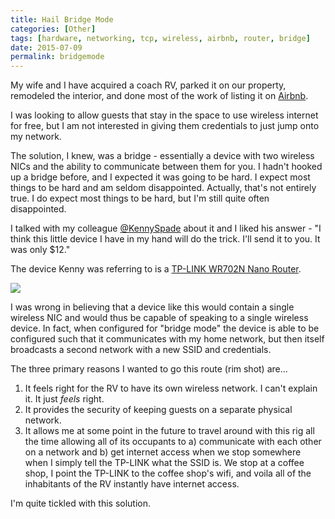 ```yaml
---
title: Hail Bridge Mode
categories: [Other]
tags: [hardware, networking, tcp, wireless, airbnb, router, bridge]
date: 2015-07-09
permalink: bridgemode
---
```


My wife and I have acquired a coach RV, parked it on our property, remodeled the interior, and done most of the work of listing it on [Airbnb](http://www.airbnb.com).
<!-- xmore -->

I was looking to allow guests that stay in the space to use wireless internet for free, but I am not interested in giving them credentials to just jump onto my network.

The solution, I knew, was a bridge <!-- xmore --> - essentially a device with two wireless NICs and the ability to communicate between them for you. I hadn't hooked up a bridge before, and I expected it was going to be hard. I expect most things to be hard and am seldom disappointed. Actually, that's not entirely true. I do expect most things to be hard, but I'm still quite often disappointed.

I talked with my colleague [@KennySpade](http://www.twitter.com/kennyspade) about it and I liked his answer - "I think this little device I have in my hand will do the trick. I'll send it to you. It was only $12."

The device Kenny was referring to is a [TP-LINK WR702N Nano Router](http://www.tp-link.com/en/products/details/cat-9_TL-WR702N.html).

![](/files/bridgemode_01.jpg)

I was wrong in believing that a device like this would contain a single wireless NIC and would thus be capable of speaking to a single wireless device. In fact, when configured for "bridge mode" the device is able to be configured such that it communicates with my home network, but then itself broadcasts a second network with a new SSID and credentials.

The three primary reasons I wanted to go this route (rim shot) are...

1.  It feels right for the RV to have its own wireless network. I can't explain it. It just _feels_ right.
2.  It provides the security of keeping guests on a separate physical network.
3.  It allows me at some point in the future to travel around with this rig all the time allowing all of its occupants to a) communicate with each other on a network and b) get internet access when we stop somewhere when I simply tell the TP-LINK what the SSID is. We stop at a coffee shop, I point the TP-LINK to the coffee shop's wifi, and voila all of the inhabitants of the RV instantly have internet access.

I'm quite tickled with this solution.